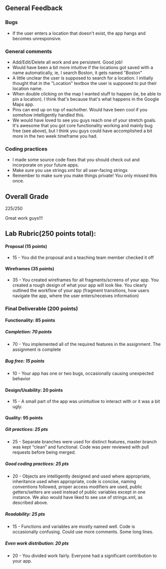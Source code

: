 ## General Feedback

### Bugs

- If the user enters a location that doesn't exist, the app hangs and becomes unresponsive.

### General comments

- Add/Edit/Delete all work and are persistent. Good job!
- Would have been a bit more intuitive if the locations got saved with a name automatically, ie, I search Boston, it gets named "Boston"
- A little unclear the user is supposed to search for a location. I initially thought that in the "Location" textbox the user is supposed to put their location name.
- When double clicking on the map I wanted stuff to happen (ie, be able to pin a location). I think that's because that's what happens in the Google Maps app.
- Pins can end up on top of eachother. Would have been cool if you somehow intelligently handled this.
- We would have loved to see you guys reach one of your stretch goals. It's awesome that you got core functionality working and mainly bug free (see above), but I think you guys could have accomplished a bit more in the two week timeframe you had.

### Coding practices

- I made some source code fixes that you should check out and incorporate on your future apps.
- Make sure you use strings.xml for all user-facing strings
- Remember to make sure you make things private! You only missed this once.


## Overall Grade

225/250

Great work guys!!!

## Lab Rubric(250 points total):

#### Proposal (15 points)
* 15 - You did the proposal and a teaching team member checked it off

#### Wireframes (35 points)
* 35 - You created wireframes for all fragments/screens of your app. You created a rough design of what your app will look like. You clearly outlined the workflow of your app (fragment transitions, how users navigate the app, where the user enters/receives information)

### Final Deliverable (200 points)
#### Functionality: 85 points
##### Completion: 70 points
* 70 - You implemented all of the required features in the assignment. The assignment is complete

##### Bug free: 15 points
* 10 - Your app has one or two bugs, occasionally causing unexpected behavior


#### Design/Usability: 20 points
* 15 - A small part of the app was unintuitive to interact with or it was a bit ugly.

#### Quality: 95 points

##### Git practices: 25 pts

* 25 - Separate branches were used for distinct features, master branch was kept “clean” and functional. Code was peer reviewed with pull requests before being merged.

##### Good coding practices: 25 pts

* 20 - Objects are intelligently designed and used where appropriate, inheritance used when appropriate, code is concise, naming conventions followed, proper access modifiers are used, public getters/setters are used instead of public variables except in one instance. We also would have liked to see use of strings.xml, as described above.

##### Readability: 25 pts

* 15 - Functions and variables are mostly named well. Code is occasionally confusing. Could use more comments. Some long lines.

##### Even work distribution: 20 pts
* 20 - You divided work fairly. Everyone had a significant contribution to your app.